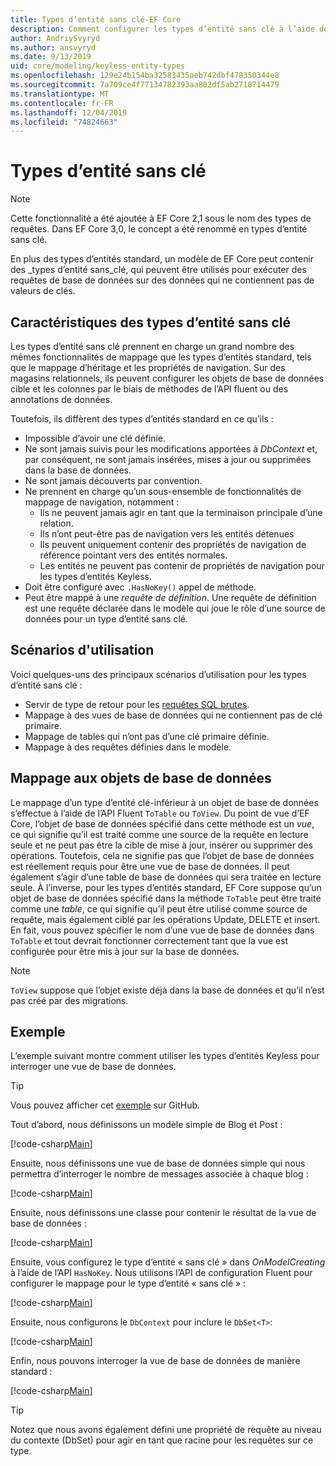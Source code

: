```yaml
---
title: Types d’entité sans clé-EF Core
description: Comment configurer les types d’entité sans clé à l’aide de Entity Framework Core
author: AndriySvyryd
ms.author: ansvyryd
ms.date: 9/13/2019
uid: core/modeling/keyless-entity-types
ms.openlocfilehash: 129e24b154ba32583435aeb742dbf478350344e8
ms.sourcegitcommit: 7a709ce4f77134782393aa802df5ab2718714479
ms.translationtype: MT
ms.contentlocale: fr-FR
ms.lasthandoff: 12/04/2019
ms.locfileid: "74824663"
---
```

# <a name="keyless-entity-types"></a>Types d’entité sans clé

> [!NOTE]
> Cette fonctionnalité a été ajoutée à EF Core 2,1 sous le nom des types de requêtes. Dans EF Core 3,0, le concept a été renommé en types d’entité sans clé.

En plus des types d’entités standard, un modèle de EF Core peut contenir des _types d’entité sans_clé, qui peuvent être utilisés pour exécuter des requêtes de base de données sur des données qui ne contiennent pas de valeurs de clés.

## <a name="keyless-entity-types-characteristics"></a>Caractéristiques des types d’entité sans clé

Les types d’entité sans clé prennent en charge un grand nombre des mêmes fonctionnalités de mappage que les types d’entités standard, tels que le mappage d’héritage et les propriétés de navigation. Sur des magasins relationnels, ils peuvent configurer les objets de base de données cible et les colonnes par le biais de méthodes de l’API fluent ou des annotations de données.

Toutefois, ils diffèrent des types d’entités standard en ce qu’ils :

- Impossible d’avoir une clé définie.
- Ne sont jamais suivis pour les modifications apportées à _DbContext_ et, par conséquent, ne sont jamais insérées, mises à jour ou supprimées dans la base de données.
- Ne sont jamais découverts par convention.
- Ne prennent en charge qu’un sous-ensemble de fonctionnalités de mappage de navigation, notamment :
  - Ils ne peuvent jamais agir en tant que la terminaison principale d’une relation.
  - Ils n’ont peut-être pas de navigation vers les entités détenues
  - Ils peuvent uniquement contenir des propriétés de navigation de référence pointant vers des entités normales.
  - Les entités ne peuvent pas contenir de propriétés de navigation pour les types d’entités Keyless.
- Doit être configuré avec `.HasNoKey()` appel de méthode.
- Peut être mappé à une _requête de définition_. Une requête de définition est une requête déclarée dans le modèle qui joue le rôle d’une source de données pour un type d’entité sans clé.

## <a name="usage-scenarios"></a>Scénarios d'utilisation

Voici quelques-uns des principaux scénarios d’utilisation pour les types d’entité sans clé :

- Servir de type de retour pour les [requêtes SQL brutes](xref:core/querying/raw-sql).
- Mappage à des vues de base de données qui ne contiennent pas de clé primaire.
- Mappage de tables qui n’ont pas d’une clé primaire définie.
- Mappage à des requêtes définies dans le modèle.

## <a name="mapping-to-database-objects"></a>Mappage aux objets de base de données

Le mappage d’un type d’entité clé-inférieur à un objet de base de données s’effectue à l’aide de l’API Fluent `ToTable` ou `ToView`. Du point de vue d’EF Core, l’objet de base de données spécifié dans cette méthode est un _vue_, ce qui signifie qu’il est traité comme une source de la requête en lecture seule et ne peut pas être la cible de mise à jour, insérer ou supprimer des opérations. Toutefois, cela ne signifie pas que l’objet de base de données est réellement requis pour être une vue de base de données. Il peut également s’agir d’une table de base de données qui sera traitée en lecture seule. À l’inverse, pour les types d’entités standard, EF Core suppose qu’un objet de base de données spécifié dans la méthode `ToTable` peut être traité comme une _table_, ce qui signifie qu’il peut être utilisé comme source de requête, mais également ciblé par les opérations Update, DELETE et insert. En fait, vous pouvez spécifier le nom d’une vue de base de données dans `ToTable` et tout devrait fonctionner correctement tant que la vue est configurée pour être mis à jour sur la base de données.

> [!NOTE]
> `ToView` suppose que l’objet existe déjà dans la base de données et qu’il n’est pas créé par des migrations.

## <a name="example"></a>Exemple

L’exemple suivant montre comment utiliser les types d’entités Keyless pour interroger une vue de base de données.

> [!TIP]
> Vous pouvez afficher cet [exemple](https://github.com/aspnet/EntityFramework.Docs/tree/master/samples/core/KeylessEntityTypes) sur GitHub.

Tout d’abord, nous définissons un modèle simple de Blog et Post :

[!code-csharp[Main](../../../samples/core/KeylessEntityTypes/Program.cs#Entities)]

Ensuite, nous définissons une vue de base de données simple qui nous permettra d’interroger le nombre de messages associée à chaque blog :

[!code-csharp[Main](../../../samples/core/KeylessEntityTypes/Program.cs#View)]

Ensuite, nous définissons une classe pour contenir le résultat de la vue de base de données :

[!code-csharp[Main](../../../samples/core/KeylessEntityTypes/Program.cs#KeylessEntityType)]

Ensuite, vous configurez le type d’entité « sans clé » dans _OnModelCreating_ à l’aide de l’API `HasNoKey`.
Nous utilisons l’API de configuration Fluent pour configurer le mappage pour le type d’entité « sans clé » :

[!code-csharp[Main](../../../samples/core/KeylessEntityTypes/Program.cs#Configuration)]

Ensuite, nous configurons le `DbContext` pour inclure le `DbSet<T>`:

[!code-csharp[Main](../../../samples/core/KeylessEntityTypes/Program.cs#DbSet)]

Enfin, nous pouvons interroger la vue de base de données de manière standard :

[!code-csharp[Main](../../../samples/core/KeylessEntityTypes/Program.cs#Query)]

> [!TIP]
> Notez que nous avons également défini une propriété de requête au niveau du contexte (DbSet) pour agir en tant que racine pour les requêtes sur ce type.
